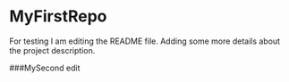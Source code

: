 # MyFirstRepo
For testing 
I am editing the README file. Adding some more details about the project description.

###MySecond edit

